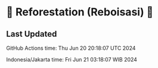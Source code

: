 
# 🌳 Reforestation (Reboisasi) 🌲

## Last Updated

GitHub Actions time: Thu Jun 20 20:18:07 UTC 2024

Indonesia/Jakarta time: Fri Jun 21 03:18:07 WIB 2024

